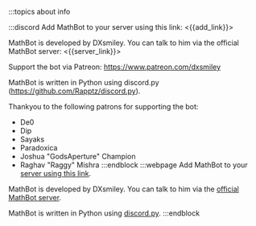:::topics about info

:::discord
Add MathBot to your server using this link: <{{add_link}}>

MathBot is developed by DXsmiley. You can talk to him via the official MathBot server: <{{server_link}}>

Support the bot via Patreon: <https://www.patreon.com/dxsmiley>

MathBot is written in Python using discord.py (<https://github.com/Rapptz/discord.py>).

Thankyou to the following patrons for supporting the bot:
 - De0
 - Dip
 - Sayaks
 - Paradoxica
 - Joshua "GodsAperture" Champion
 - Raghav "Raggy" Mishra
:::endblock
:::webpage
Add MathBot to your [server using this link]({{add_link}}).

MathBot is developed by DXsmiley. You can talk to him via the [official MathBot server]({{server_link}}).

MathBot is written in Python using [discord.py](https://github.com/Rapptz/discord.py).
:::endblock
